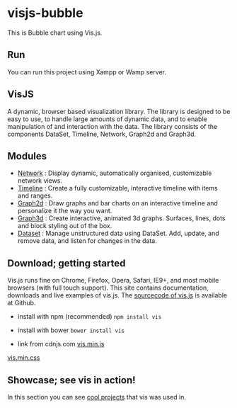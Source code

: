# visjs-bubble
This is Bubble chart using Vis.js.
## Run
You can run this project using Xampp or Wamp server.
## VisJS
A dynamic, browser based visualization library. The library is designed to be easy to use, to handle large amounts of dynamic data, and to enable manipulation of and interaction with the data. The library consists of the components DataSet, Timeline, Network, Graph2d and Graph3d.
## Modules
- [Network](http://visjs.org/docs/network/) : Display dynamic, automatically organised, customizable network views.
- [Timeline](http://visjs.org/docs/timeline/) : Create a fully customizable, interactive timeline with items and ranges.
- [Graph2d](http://visjs.org/docs/graph2d/) : Draw graphs and bar charts on an interactive timeline and personalize it the way you want.
- [Graph3d](http://visjs.org/docs/graph3d/) : Create interactive, animated 3d graphs. Surfaces, lines, dots and block styling out of the box.
- [Dataset](http://visjs.org/docs/data/) : Manage unstructured data using DataSet. Add, update, and remove data, and listen for changes in the data.
## Download; getting started
Vis.js runs fine on Chrome, Firefox, Opera, Safari, IE9+, and most mobile browsers (with full touch support). This site contains documentation, downloads and live examples of vis.js. The [sourcecode of vis.js](https://github.com/almende/vis) is available at Github.

- install with npm (recommended)
`npm install vis`

- install with bower
`bower install vis`

- link from cdnjs.com
[vis.min.js](https://cdnjs.cloudflare.com/ajax/libs/vis/4.19.1/vis.min.js)

[vis.min.css](https://cdnjs.cloudflare.com/ajax/libs/vis/4.19.1/vis.min.css)
## Showcase; see vis in action!
In this section you can see [cool projects](http://visjs.org/showcase/index.html) that vis was used in.

